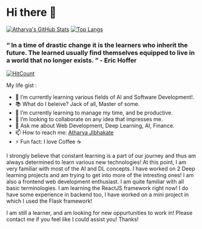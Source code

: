 # Hi there 👋

[![Atharva's GitHub Stats](https://github-readme-stats.vercel.app/api?username=atharvagj-ai&show_icons=true&theme=radical)](https://github.com/anuraghazra/github-readme-stats)
[![Top Langs](https://github-readme-stats.vercel.app/api/top-langs/?username=atharvagj-ai&show_icons=true&theme=radical)](https://github.com/anuraghazra/github-readme-stats)

### “ In a time of drastic change it is the learners who inherit the future. The learned usually find themselves equipped to live in a world that no longer exists. ” - Eric Hoffer

[![HitCount](http://hits.dwyl.com/atharvagj-ai/atharvagj-ai.svg)](http://hits.dwyl.com/atharvagj-ai/atharvagj-ai)

My life gist :

- 🔭 I’m currently learning various fields of AI and Software Development!.
- 📚 What do I beleive? Jack of all, Master of some.
- 🌱 I’m currently learning to manage my time, and be productive.
- 👯 I’m looking to collaborate on any idea that impresses me.
- 💬 Ask me about Web Development, Deep Learning, AI, Finance.
- 📫 How to reach me: [Atharva Jibhakate](https://www.linkedin.com/in/atharva-jibhakate)
- ⚡ Fun fact: I love Coffee ☕

I strongly believe that constant learning is a part of our journey and thus am 
always determined to learn various new technologies! At this point, I am
very familiar with most of the AI and DL concepts. I have worked on 2 
Deep learning projects and am trying to get into more of the intresting ones!
I am also a frontend web development enthusiast. I am quite familiar with all 
basic terminologies. I am learning the ReactJS framework right now! I do have 
some experience in backend too, I have worked on a mini project in which I 
used the Flask framework!

I am still a learner, and am looking for new oppurtunities to work in! Please
contact me if you feel like I could assist you! Thanks!

